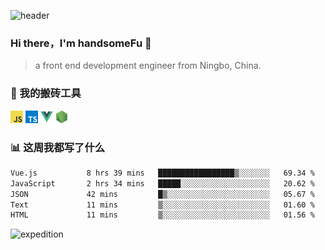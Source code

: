 ![header](https://raw.githubusercontent.com/fzq1998/fzq1998/master/header.png)

### Hi there，I'm handsomeFu 👋

> a front end development engineer from Ningbo, China.

### 🔧 我的搬砖工具
<code><img height="20" src="https://raw.githubusercontent.com/github/explore/80688e429a7d4ef2fca1e82350fe8e3517d3494d/topics/javascript/javascript.png" alt="javascript"></code>
<code><img height="20" src="https://raw.githubusercontent.com/github/explore/80688e429a7d4ef2fca1e82350fe8e3517d3494d/topics/typescript/typescript.png" alt="typescript"></code>
<code><img height="20" src="https://raw.githubusercontent.com/github/explore/80688e429a7d4ef2fca1e82350fe8e3517d3494d/topics/vue/vue.png" alt="vue"></code>
<code><img height="20" src="https://raw.githubusercontent.com/github/explore/80688e429a7d4ef2fca1e82350fe8e3517d3494d/topics/nodejs/nodejs.png" alt="nodejs"></code>



### 📊 这周我都写了什么
<!--START_SECTION:waka-->

```txt
Vue.js           8 hrs 39 mins   █████████████████▒░░░░░░░   69.34 %
JavaScript       2 hrs 34 mins   █████░░░░░░░░░░░░░░░░░░░░   20.62 %
JSON             42 mins         █▒░░░░░░░░░░░░░░░░░░░░░░░   05.67 %
Text             11 mins         ▒░░░░░░░░░░░░░░░░░░░░░░░░   01.60 %
HTML             11 mins         ▒░░░░░░░░░░░░░░░░░░░░░░░░   01.56 %
```

<!--END_SECTION:waka-->


![expedition](https://raw.githubusercontent.com/fzq1998/fzq1998/master/expedition.gif)

